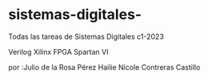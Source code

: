 # sistemas-digitales-

Todas las tareas de Sistemas Digitales
c1-2023

Verilog 
Xilinx FPGA Spartan VI

por :Julio de la Rosa Pérez
Hailie Nicole Contreras Castillo 